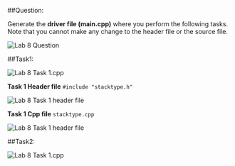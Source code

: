 ##Question:

Generate the **driver file (main.cpp)** where you perform the following tasks. Note that you cannot make any change to
the header file or the source file.

![Lab 8 Question](https://github.com/IAFahim/CSE225/blob/master/C%2B%2B/Lab/Lab_8/Question/task.png)

##Task1:

![Lab 8 Task 1.cpp](https://github.com/IAFahim/CSE225/blob/master/C%2B%2B/Lab/Lab_8/Task_1/main.cpp.png)

**Task 1 Header file**
`#include "stacktype.h"`

![Lab 8 Task 1 header file](https://github.com/IAFahim/CSE225/blob/master/C%2B%2B/Lab/Lab_8/Task_1/stacktype.h.png)

**Task 1 Cpp file**
`stacktype.cpp`

![Lab 8 Task 1 header file](https://github.com/IAFahim/CSE225/blob/master/C%2B%2B/Lab/Lab_8/Task_1/stacktype.cpp.png)

##Task2:

![Lab 8 Task 1.cpp](https://github.com/IAFahim/CSE225/blob/master/C%2B%2B/Lab/Lab_8/Task_2/main.cpp.png)